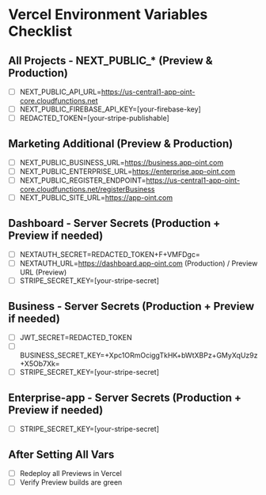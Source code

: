 # Vercel Environment Variables Checklist

## All Projects - NEXT_PUBLIC_* (Preview & Production)

- [ ] NEXT_PUBLIC_API_URL=<https://us-central1-app-oint-core.cloudfunctions.net>
- [ ] NEXT_PUBLIC_FIREBASE_API_KEY=[your-firebase-key]
- [ ] REDACTED_TOKEN=[your-stripe-publishable]

## Marketing Additional (Preview & Production)

- [ ] NEXT_PUBLIC_BUSINESS_URL=<https://business.app-oint.com>
- [ ] NEXT_PUBLIC_ENTERPRISE_URL=<https://enterprise.app-oint.com>
- [ ] NEXT_PUBLIC_REGISTER_ENDPOINT=<https://us-central1-app-oint-core.cloudfunctions.net/registerBusiness>
- [ ] NEXT_PUBLIC_SITE_URL=<https://app-oint.com>

## Dashboard - Server Secrets (Production + Preview if needed)

- [ ] NEXTAUTH_SECRET=REDACTED_TOKEN+F+VMFDgc=
- [ ] NEXTAUTH_URL=<https://dashboard.app-oint.com> (Production) / Preview URL (Preview)
- [ ] STRIPE_SECRET_KEY=[your-stripe-secret]

## Business - Server Secrets (Production + Preview if needed)

- [ ] JWT_SECRET=REDACTED_TOKEN
- [ ] BUSINESS_SECRET_KEY=+Xpc1ORmOciggTkHK+bWtXBPz+GMyXqUz9z+X5Ob7Xk=
- [ ] STRIPE_SECRET_KEY=[your-stripe-secret]

## Enterprise-app - Server Secrets (Production + Preview if needed)

- [ ] STRIPE_SECRET_KEY=[your-stripe-secret]

## After Setting All Vars

- [ ] Redeploy all Previews in Vercel
- [ ] Verify Preview builds are green
